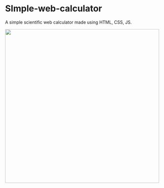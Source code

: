 # SImple-web-calculator
A simple scientific web calculator made using HTML, CSS, JS.

<img src="https://github.com/aayush01x/SImple-web-calculator/assets/153027947/09b4c82c-adc4-45bd-8910-b571cd11a3af)https://github.com/aayush01x/SImple-web-calculator/assets/153027947/09b4c82c-adc4-45bd-8910-b571cd11a3af" width="500" height="500"/>

